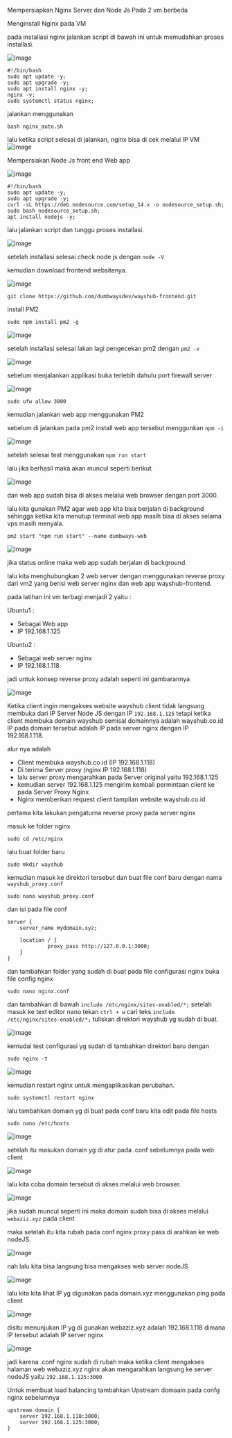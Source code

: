 Mempersiapkan Nginx Server dan Node Js Pada 2 vm berbeda

Menginstall Nginx pada VM 

pada installasi nginx jalankan  script di bawah ini untuk memudahkan proses installasi.

![image](https://user-images.githubusercontent.com/56806850/203778999-4cd5f5e3-139b-4e05-b94a-ee6646e3ae37.png)

```shell
#!/bin/bash
sudo apt update -y;
sudo apt upgrade -y;
sudo apt install nginx -y;
nginx -v;
sudo systemctl status nginx;
``` 

jalankan menggunakan 

```shell
bash nginx_auto.sh
```


lalu ketika script selesai di jalankan, nginx bisa di cek melalui IP VM
![image](https://user-images.githubusercontent.com/56806850/203770122-489cbf64-5424-4d66-b1c0-ba8c9372f9d5.png)




Mempersiakan Node Js front end Web app


![image](https://user-images.githubusercontent.com/56806850/203780367-b51c795d-97cc-41bf-8b45-9cf371446bb0.png)


```shell
#!/bin/bash
sudo apt update -y;
sudo apt upgrade -y;
curl -sL https://deb.nodesource.com/setup_14.x -o nodesource_setup.sh;
sudo bash nodesource_setup.sh;
apt install nodejs -y;

``` 

lalu jalankan script dan tunggu proses installasi.

![image](https://user-images.githubusercontent.com/56806850/203782940-0cd818ff-ff36-4be4-b427-4ff26c6bc57e.png)

setelah installasi selesai check node js dengan `node -V`

kemudian  download frontend websitenya.

![image](https://user-images.githubusercontent.com/56806850/203783770-488e6653-088b-4573-a040-52e13fff964d.png)


```shell
git clone https://github.com/dumbwaysdev/wayshub-frontend.git
```
install PM2 
```shell
sudo npm install pm2 -g
```
![image](https://user-images.githubusercontent.com/56806850/203784992-96022035-4eb9-43f1-853c-013ca92c5c8d.png)

setelah installasi selesai lakan lagi pengecekan pm2 dengan `pm2 -v`

![image](https://user-images.githubusercontent.com/56806850/203785206-1461f69b-ed11-4674-8ed9-eef21e966371.png)

sebelum menjalankan applikasi buka terlebih dahulu port firewall server 

![image](https://user-images.githubusercontent.com/56806850/203792511-0778a8cb-4823-4abe-aee7-69e4a0ab72e6.png)


```shell
sudo ufw allow 3000
```

kemudian jalankan web app menggunakan PM2

sebelum di jalankan pada pm2 install web app tersebut menggunkan `npm -i`

![image](https://user-images.githubusercontent.com/56806850/203786214-57d725f6-0d55-40d8-beb6-742fb533d112.png)

setelah selesai test menggunakan `npm run start`

lalu jika berhasil maka akan muncul seperti berikut 

![image](https://user-images.githubusercontent.com/56806850/203792618-daa6787d-955f-41c7-885b-4e216f495c62.png)

dan web app sudah bisa di akses melalui web browser dengan port 3000.

lalu kita gunakan PM2 agar web app kita bisa berjalan di background sehingga ketika kita menutup terminal web app masih bisa di akses selama vps masih menyala.

```shell
pm2 start "npm run start" --name dumbways-web
```
![image](https://user-images.githubusercontent.com/56806850/203795165-975421ce-5272-4d0f-b333-37fbce593657.png)

jika status online maka web app sudah berjalan di background.


lalu kita menghubungkan 2 web server dengan menggunakan reverse proxy dari vm2 yang berisi web server nginx dan web app wayshub-frontend. 

pada latihan ini vm terbagi menjadi 2 yaitu : 

Ubuntu1  : 
- Sebagai Web app
- IP 192.168.1.125

Ubuntu2 :
- Sebagai web server nginx
- IP 192.168.1.118


jadi untuk konsep reverse proxy adalah seperti ini gambarannya 

![image](https://user-images.githubusercontent.com/56806850/203798387-a95ad0aa-bab0-4abd-8a8c-5f98cb2bbaf1.png)


Ketika client ingin mengakses website wayshub client tidak langsung membuka dari IP Server Node JS dengan IP `192.168.1.125` tetapi ketika client membuka domain wayshub semisal domainnya adalah wayshub.co.id IP pada domain tersebut adalah IP pada server nginx dengan IP 192.168.1.118.


alur nya adalah 

- Client membuka wayshub.co.id (IP 192.168.1.118)
- Di terima Server proxy (nginx IP 192.168.1.118)
- lalu server proxy mengarahkan pada Server original yaitu 192.168.1.125
- kemudian server 192.168.1.125 mengirim kembali permintaan client ke pada Server Proxy Nginx
- Nginx memberikan request client tampilan website wayshub.co.id

pertama kita lakukan pengaturna reverse proxy pada server nginx

masuk ke folder nginx 

```shell
sudo cd /etc/nginx
```

lalu buat folder baru 

```shell
sudo mkdir wayshub
```
kemudian masuk ke direktori tersebut dan  buat  file conf baru dengan nama `wayshub_proxy.conf`

```shell
sudo nano wayshub_proxy.conf
```
dan isi pada file conf 

```shell
server { 
    server_name mydomain.xyz; 
  
    location / { 
             proxy_pass http://127.0.0.1:3000;
    }
}
```
dan tambahkan folder yang sudah di buat pada file configurasi nginx
buka file config nginx

```shell
sudo nano nginx.conf
```
dan tambahkan di bawah `include /etc/nginx/sites-enabled/*;` setelah masuk ke text editor nano tekan `ctrl + w`
cari teks `include /etc/nginx/sites-enabled/*;` tuliskan direktori wayshub yg sudah di buat.

![image](https://user-images.githubusercontent.com/56806850/203805639-32fdb79c-1dfe-4669-9968-4ccd8333e609.png)


kemudai test configurasi yg sudah di tambahkan direktori baru dengan 

```shell
sudo nginx -t
```

![image](https://user-images.githubusercontent.com/56806850/203805942-f6d61f75-473c-4bf0-8abb-8757ac611a9a.png)


kemudian restart nginx untuk mengaplikasikan perubahan.

```shell
sudo systemctl restart nginx
```

lalu tambahkan domain yg di buat pada conf baru kita
edit pada file hosts

```shell
sudo nano /etc/hosts
```
![image](https://user-images.githubusercontent.com/56806850/203806903-8f500063-3607-4fa5-98da-cc4fef782ec8.png)

setelah itu masukan domain yg di atur pada .conf sebelumnya pada web client 


![image](https://user-images.githubusercontent.com/56806850/203807823-65fc70bc-afa3-45bf-9f17-0b94f7096042.png)

lalu kita coba domain tersebut di akses melalui web browser.


![image](https://user-images.githubusercontent.com/56806850/203808053-7c44ed07-a42d-46fd-bb89-7f747aff11ab.png)

jika sudah muncul seperti ini maka domain sudah bisa di akses melalui `webaziz.xyz` pada client 


maka setelah itu kita rubah pada conf nginx proxy pass di arahkan ke  web nodeJS.

![image](https://user-images.githubusercontent.com/56806850/203808841-fbfbfa8a-93ae-49db-a702-453ac3692518.png)

nah lalu kita bisa langsung bisa mengakses web server nodeJS

![image](https://user-images.githubusercontent.com/56806850/203809009-be215d54-4017-4186-93c3-6e6d88d29c37.png)



lalu kita kita lihat IP yg digunakan pada  domain.xyz menggunakan ping pada client

![image](https://user-images.githubusercontent.com/56806850/203809478-ff28da05-c8ed-461e-a1e3-d3124e2bfab6.png)

disitu menunjukan IP yg di gunakan webaziz.xyz adalah 192.168.1.118 dimana IP tersebut adalah IP server nginx

![image](https://user-images.githubusercontent.com/56806850/203810407-8e3af9c2-1981-4a63-a0ef-d422bd955483.png)

jadi karena .conf nginx sudah di rubah maka ketika client mengakses halaman web webaziz.xyz nginx akan mengarahkan langsung ke server nodeJS yaitu `192.168.1.125:3000`



Untuk membuat load balancing tambahkan Upstream domaain pada confg nginx sebelumnya

```shell
upstream domain {
    server 192.168.1.118:3000;
    server 192.168.1.125:3000;
}
```


